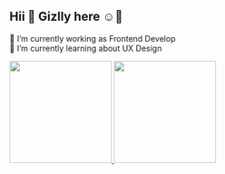 ## Hii 💖 Gizlly here ☺👋

🔭 I’m currently working as Frontend Develop <br>
🌱 I’m currently learning about UX Design

<div>
  <a href="https://github.com/gizellysteffanny">
    <img height="180em" src="https://github-readme-stats.vercel.app/api?username=gizellysteffanny&show_icons=true&theme=radical&include_all_commits=true&count_private=true"/>
    <img height="180em" src="https://github-readme-stats.vercel.app/api/top-langs/?username=gizellysteffanny&layout=compact&langs_count=7&theme=radical"/>
  </a>
</div>
